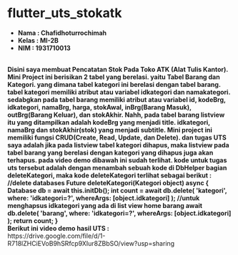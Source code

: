 # flutter_uts_stokatk

<ul>
  <li><b>Nama    : Chafidhoturrochimah</b></li>
  <li><b>Kelas   : MI-2B</b></li>
  <li><b>NIM     : 1931710013</b></li>  
</ul><br>
<b>Disini saya membuat Pencatatan Stok Pada Toko ATK (Alat Tulis Kantor). Mini Project ini berisikan 2 tabel yang berelasi. yaitu Tabel Barang dan Kategori. yang dimana tabel kategori ini berelasi dengan tabel barang. tabel kategori memiliki atribut atau variabel idkategori dan namakategori. sedabgkan pada tabel barang memiliki atribut atau variabel id, kodeBrg, idkategori, namaBrg, harga, stokAwal, inBrg(Barang Masuk), outBrg(Barang Keluar), dan stokAkhir. Nahh, pada tabel barang listview itu yang ditampilkan adalah kodeBrg yang menjadi title. idkategori, namaBrg dan stokAkhir(stok) yang menjadi subtitle. Mini project ini memiliki fungsi CRUD(Create, Read, Update, dan Delete). dan tugas UTS saya adalah jika pada listview tabel kategori dihapus, maka listview pada tabel barang yang berelasi dengan kategori yang dihapus juga akan terhapus. pada video demo dibawah ini sudah terlihat. kode untuk tugas uts tersebut adalah dengan menambah sebuah kode di DbHelper bagian deleteKategori, maka kode deleteKategori terlihat sebagai berikut : <br>
  //delete databases
  Future<int> deleteKategori(Kategori object) async {
    Database db = await this.initDb();
    int count = 
    await db.delete(
      'kategori', 
      where: 'idkategori=?',  
      whereArgs: [object.idkategori]
    );
    //untuk menghapsus idkategori yang ada di list view home barang
    await db.delete(
      'barang', 
      where: 'idkategori=?',  
      whereArgs: [object.idkategori]
    );
    return count;
  }
</b><br>
<b>Berikut ini video demo hasil UTS :</b><br>
  https://drive.google.com/file/d/1-R718lZHCiEVoB9hSRfcp9XIur8ZBbSO/view?usp=sharing 
  


